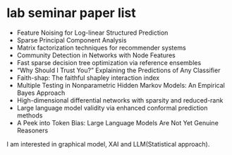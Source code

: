 # lab seminar paper list

  - Feature Noising for Log-linear Structured Prediction
  - Sparse Principal Component Analysis
  - Matrix factorization techniques for recommender systems
  - Community Detection in Networks with Node Features
  - Fast sparse decision tree optimization via reference ensembles
  - “Why Should I Trust You?” Explaining the Predictions of Any Classifier
  - Faith-shap: The faithful shapley interaction index
  - Multiple Testing in Nonparametric Hidden Markov Models: An Empirical Bayes Approach
  - High-dimensional differential networks with sparsity and reduced-rank
  - Large language model validity via enhanced conformal prediction methods
  - A Peek into Token Bias: Large Language Models Are Not Yet Genuine Reasoners

I am interested in graphical model, XAI and LLM(Statistical approach).
